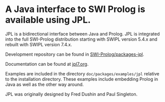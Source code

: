 # A Java interface to SWI Prolog is available using JPL.

JPL is a bidirectional interface between Java and Prolog. JPL is
integrated into the full SWI-Prolog distribution starting with SWIPL
version 5.4.x and rebuilt with SWIPL version 7.4.x.

Development repository can be found in
[SWI-Prolog/packages-jpl](https://github.com/SWI-Prolog/packages-jpl).

Documentation can be found at [jpl7.org](http://jpl7.org/).

Examples are included in the directory `doc/packages/examples/jpl`
relative to the installation directory. These examples include embedding
Prolog in Java as well as the other way around.

JPL was originally designed by Fred Dushin and Paul Singleton.
